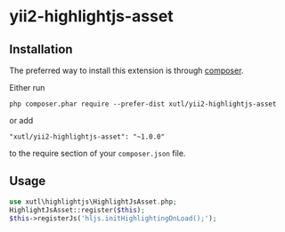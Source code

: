# yii2-highlightjs-asset

Installation
------------

The preferred way to install this extension is through [composer](http://getcomposer.org/download/).

Either run

```
php composer.phar require --prefer-dist xutl/yii2-highlightjs-asset
```

or add

```
"xutl/yii2-highlightjs-asset": "~1.0.0"
```

to the require section of your `composer.json` file.

Usage
-----

```php
use xutl\highlightjs\HighlightJsAsset.php;
HighlightJsAsset::register($this);
$this->registerJs('hljs.initHighlightingOnLoad();');
```